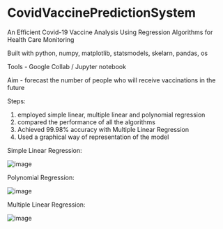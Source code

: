 # CovidVaccinePredictionSystem
An Efficient Covid-19 Vaccine Analysis Using Regression Algorithms for Health Care Monitoring

Built with python, numpy, matplotlib, statsmodels, skelarn, pandas, os

Tools - Google Collab / Jupyter notebook

Aim - forecast the number of people who will receive vaccinations in the future

Steps:
1. employed simple linear, multiple linear and polynomial regression
2. compared the performance of all the algorithms
3. Achieved 99.98% accuracy with Multiple Linear Regression
4. Used a graphical way of representation of the model

Simple Linear Regression:

![image](https://user-images.githubusercontent.com/66421109/215824307-49aa9eb9-5626-43e2-a537-0830f6861c84.png)

Polynomial Regression:

![image](https://user-images.githubusercontent.com/66421109/215824697-db3994a5-3e27-4bcc-ae01-2e0e4aa6ec75.png)

Multiple Linear Regression:

![image](https://user-images.githubusercontent.com/66421109/215824731-81c9aa72-2864-41eb-8d8b-3d9930dbdc46.png)




